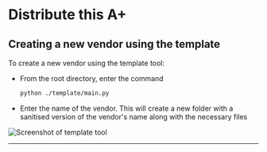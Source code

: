 # Distribute this A+

## Creating a new vendor using the template

To create a new vendor using the template tool:

- From the root directory, enter the command

    ```bash
    python ./template/main.py
    ```

- Enter the name of the vendor. This will create a new folder with a sanitised version of the vendor's name along with the necessary files

![Screenshot of template tool](https://gitlab.com/ucd-cs-rem/comp30220-2023/distribute-this-a/-/raw/main/assets/template-screenshot.png)

---
